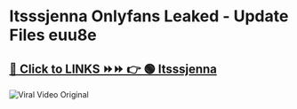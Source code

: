 
 # Itsssjenna Onlyfans Leaked - Update Files euu8e

## <h2><a href="https://clipsfans.com/Itsssjenna&ref=git">🔗 Click to LINKS ⏩⏩ 👉 🟢 Itsssjenna </a></h2>

<a href="https://clipsfans.com/Itsssjenna&ref=git" rel="nofollow" data-target="animated-image.originalLink"><img src="https://i.ibb.co.com/xMMVF88/686577567.gif" alt="Viral Video Original" style="max-width: 100%; display: inline-block;" data-target="animated-image.originalImage"></a>


